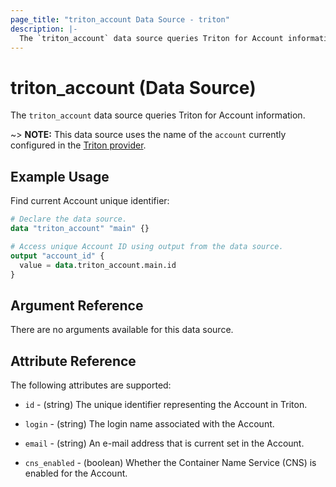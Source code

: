 ```yaml
---
page_title: "triton_account Data Source - triton"
description: |-
  The `triton_account` data source queries Triton for Account information.
---
```


# triton_account (Data Source)

The `triton_account` data source queries Triton for Account information.

~> **NOTE:** This data source uses the name of the `account` currently configured in the [Triton provider](https://registry.terraform.io/providers/TritonDataCenter/triton/latest/docs).

## Example Usage

Find current Account unique identifier:

```terraform
# Declare the data source.
data "triton_account" "main" {}

# Access unique Account ID using output from the data source.
output "account_id" {
  value = data.triton_account.main.id
}
```

## Argument Reference

There are no arguments available for this data source.

## Attribute Reference

The following attributes are supported:

* `id` - (string) The unique identifier representing the Account in Triton.

* `login` - (string) The login name associated with the Account.

* `email` - (string) An e-mail address that is current set in the Account.

* `cns_enabled` - (boolean) Whether the Container Name Service (CNS) is enabled for the Account.
